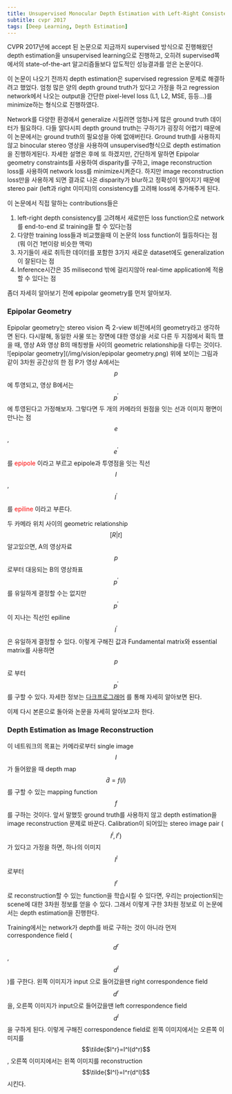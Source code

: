 ```yaml
---
title: Unsupervised Monocular Depth Estimation with Left-Right Consistency
subtitle: cvpr 2017
tags: [Deep Learning, Depth Estimation]
---
```


CVPR 2017년에 accept 된 논문으로 지금까지 supervised 방식으로 진행해왔던 depth estimation을 unsupervised learning으로 진행하고, 오히려 supervised쪽에서의 state-of-the-art 알고리즘들보다 압도적인 성능결과를 얻은 논문이다.

이 논문이 나오기 전까지 depth estimation은 supervised regression 문제로 해결하려고 했었다. 엄청 많은 양의 depth ground truth가 있다고 가정을 하고 regression network에서 나오는 output을 간단한 pixel-level loss (L1, L2, MSE, 등등...)를 minimize하는 형식으로 진행하였다.

Network를 다양한 환경에서 generalize 시킬려면 엄청나게 많은 ground truth 데이터가 필요하다. 다들 알다시피 depth ground truth는 구하기가 굉장히 어렵기 때문에 이 논문에서는 ground truth의 필요성을 아예 없애버린다. Ground truth를 사용하지 않고 binocular stereo 영상을 사용하여 unsupervised형식으로 depth estimation을 진행하게된다. 자세한 설명은 후에 또 하겠지만, 간단하게 말하면 Epipolar geometry constraints를 사용하여 disparity를 구하고, image reconstruction loss를 사용하여 network loss를 minimize시켜준다. 하지만 image reconstruction loss만을 사용하게 되면 결과로 나온 disparity가 blur하고 정확성이 떨어지기 때문에 stereo pair (left과 right 이미지)의 consistency를 고려해 loss에 추가해주게 된다.

이 논문에서 직접 말하는 contributions들은
1. left-right depth consistency를 고려해서 새로만든 loss function으로 network를 end-to-end 로 training을 할 수 있다는점
2. 다양한 training loss들과 비교했을때 이 논문의 loss function이 월등하다는 점 (뭐 이건 1번이랑 비슷한 맥락)
3. 자기들이 새로 취득한 데이터를 포함한 3가지 새로운 dataset에도 generalization이 잘된다는 점 
4. Inference시간은 35 milisecond 밖에 걸리지않아 real-time application에 적용할 수 있다는 점

좀더 자세히 알아보기 전에 epipolar geometry를 먼저 알아보자.

### Epipolar Geometry
Epipolar geometry는 stereo vision 즉 2-view 비전에서의 geometry라고 생각하면 된다. 다시말해, 동일한 사물 또는 장면에 대한 영상을 서로 다른 두 지점에서 획득 했을 때, 영상 A와 영상 B의 매칭쌍들 사이의 geometric relationship을 다루는 것이다. ![epipolar geometry](/img/vision/epipolar geometry.png)
위에 보이는 그림과 같이 3차원 공간상의 한 점 P가 영상 A에서는 $$p$$ 에 투영되고, 영상 B에서는 $$p^'$$에 투영된다고 가정해보자. 그렇다면 두 개의 카메라의 원점을 잇는 선과 이미지 평면이 만나는 점 $$e$$, $$e^'$$를 <span style="color:red"> epipole </span>이라고 부르고 epipole과 투영점을 잇는 직선 $$I$$, $$I^'$$를 <span style="color:red"> epiline </span>이라고 부른다. 

두 카메라 위치 사이의 geometric relationship $$[R|t]$$ 알고있으면, A의 영상자료 $$p$$로부터 대응되는 B의 영상좌표 $$p^'$$를 유일하게 결정할 수는 없지만 $$p^'$$이 지나는 직선인 epiline $$l^'$$ 은 유일하게 결정할 수 있다. 이렇게 구해진 값과 Fundamental matrix와 essential matrix를 사용하면 $$p$$로 부터 $$p^'$$를 구할 수 있다. 자세한 정보는 [다크프로그래머](https://darkpgmr.tistory.com/83?category=460965) 를 통해 자세히 알아보면 된다.

이제 다시 본론으로 돌아와 논문을 자세히 알아보고자 한다.
### Depth Estimation as Image Reconstruction
이 네트워크의 목표는 카메라로부터 single image $$I$$가 들어왔을 때 depth map $$\hat{d}=f(I)$$를 구할 수 있는 mapping function $$f$$를 구하는 것이다. 앞서 말했듯 ground truth를 사용하지 않고 depth estimation을 image reconstruction 문제로 바꾼다. Calibration이 되어있는 stereo image pair ($$I^l,I^r)$$가 있다고 가정을 하면, 하나의 이미지 $$I^l$$로부터 $$I^r$$로 reconstruction할 수 있는 function을 학습시킬 수 있다면, 우리는 projection되는 scene에 대한 3차원 정보를 얻을 수 있다. 그래서 이렇게 구한 3차원 정보로 이 논문에서는 depth estimation을 진행한다. 

Training에서는 network가 depth를 바로 구하는 것이 아니라 먼저 correspondence field ($$d^r$$, $$d^l$$)를 구한다. 왼쪽 이미지가 input 으로 들어갔을땐 right correspondence field $$d^r$$을, 오른쪽 이미지가 input으로 들어갔을땐 left correspondence field $$d^l$$을 구하게 된다. 이렇게 구해진 correspondence field로 왼쪽 이미지에서는 오른쪽 이미지를 $$\tilde{$I^r}=I^l(d^r)$$, 오른쪽 이미지에서는 왼쪽 이미지를 reconstruction $$\tilde{$I^l}=I^r(d^l)$$ 시킨다. 








